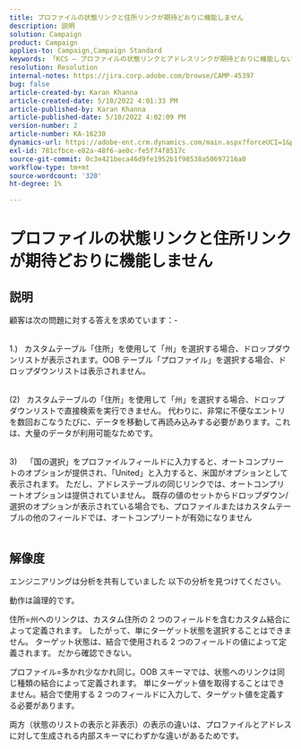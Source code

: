 ```yaml
---
title: プロファイルの状態リンクと住所リンクが期待どおりに機能しません
description: 説明
solution: Campaign
product: Campaign
applies-to: Campaign,Campaign Standard
keywords: 「KCS — プロファイルの状態リンクとアドレスリンクが期待どおりに機能しない」
resolution: Resolution
internal-notes: https://jira.corp.adobe.com/browse/CAMP-45397
bug: false
article-created-by: Karan Khanna
article-created-date: 5/10/2022 4:01:33 PM
article-published-by: Karan Khanna
article-published-date: 5/10/2022 4:02:09 PM
version-number: 2
article-number: KA-16230
dynamics-url: https://adobe-ent.crm.dynamics.com/main.aspx?forceUCI=1&pagetype=entityrecord&etn=knowledgearticle&id=9e133b72-7ad0-ec11-a7b5-00224809c556
exl-id: 781cfbce-e82a-48f6-ae0c-fe5f74f8517c
source-git-commit: 0c3e421beca46d9fe1952b1f98538a50697216a0
workflow-type: tm+mt
source-wordcount: '320'
ht-degree: 1%

---
```


# プロファイルの状態リンクと住所リンクが期待どおりに機能しません

## 説明

顧客は次の問題に対する答えを求めています：-

<br>1.)   カスタムテーブル「住所」を使用して「州」を選択する場合、ドロップダウンリストが表示されます。OOB テーブル「プロファイル」を選択する場合、ドロップダウンリストは表示されません。

<br>(2)   カスタムテーブルの「住所」を使用して「州」を選択する場合、ドロップダウンリストで直接検索を実行できません。 代わりに、非常に不便なエントリを数回おこなうたびに、データを移動して再読み込みする必要があります。これは、大量のデータが利用可能なためです。

<br>3)    「国の選択」をプロファイルフィールドに入力すると、オートコンプリートのオプションが提供され、「United」と入力すると、米国がオプションとして表示されます。 ただし、アドレステーブルの同じリンクでは、オートコンプリートオプションは提供されていません。 既存の値のセットからドロップダウン/選択のオプションが表示されている場合でも、プロファイルまたはカスタムテーブルの他のフィールドでは、オートコンプリートが有効になりません<br><br>

## 解像度


エンジニアリングは分析を共有していました 以下の分析を見つけてください。

動作は論理的です。

住所=州へのリンクは、カスタム住所の 2 つのフィールドを含むカスタム結合によって定義されます。
したがって、単にターゲット状態を選択することはできません。
ターゲット状態は、結合で使用される 2 つのフィールドの値によって定義されます。 だから確認できない。

プロファイル=多かれ少なかれ同じ。OOB スキーマでは、状態へのリンクは同じ種類の結合によって定義されます。
単にターゲット値を取得することはできません。結合で使用する 2 つのフィールドに入力して、ターゲット値を定義する必要があります。

両方（状態のリストの表示と非表示）の表示の違いは、プロファイルとアドレスに対して生成される内部スキーマにわずかな違いがあるためです。
